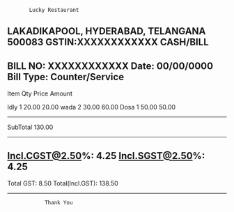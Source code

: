            Lucky Restaurant
LAKADIKAPOOL, HYDERABAD, TELANGANA 500083
            GSTIN:XXXXXXXXXXXX
                CASH/BILL
-------------------------------------------

BILL NO: XXXXXXXXXXXX
Date: 00/00/0000
Bill Type: Counter/Service
-------------------------------------------

Item             Qty       Price     Amount

Idly              1        20.00     20.00
wada              2        30.00     60.00
Dosa              1        50.00     50.00

--------------------------------------------
SubTotal                            130.00

--------------------------------------------
Incl.CGST@2.50%:                       4.25
Incl.SGST@2.50%:                       4.25
--------------------------------------------
Total  GST:                            8.50
Total(Incl.GST):                     138.50

--------------------------------------------
                Thank You